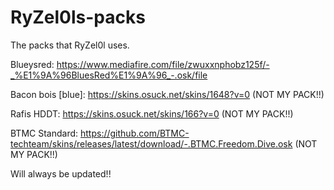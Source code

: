 # RyZel0ls-packs
The packs that RyZel0l uses.


Blueysred:
https://www.mediafire.com/file/zwuxxnphobz125f/-_%E1%9A%96BluesRed%E1%9A%96_-.osk/file

Bacon bois [blue]: https://skins.osuck.net/skins/1648?v=0 
(NOT MY PACK!!) 

Rafis HDDT: https://skins.osuck.net/skins/166?v=0
(NOT MY PACK!!)

BTMC Standard: https://github.com/BTMC-techteam/skins/releases/latest/download/-.BTMC.Freedom.Dive.osk
(NOT MY PACK!!)

Will always be updated!!
